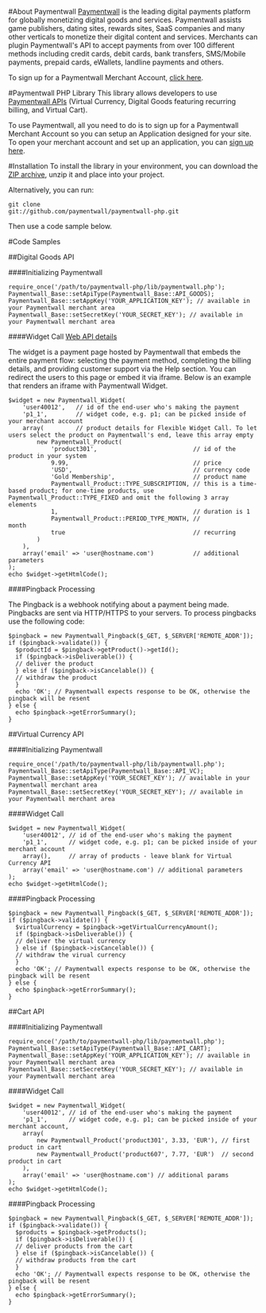 #About Paymentwall
[Paymentwall](http://paymentwall.com/?source=gh) is the leading digital payments platform for globally monetizing digital goods and services. Paymentwall assists game publishers, dating sites, rewards sites, SaaS companies and many other verticals to monetize their digital content and services. 
Merchants can plugin Paymentwall's API to accept payments from over 100 different methods including credit cards, debit cards, bank transfers, SMS/Mobile payments, prepaid cards, eWallets, landline payments and others. 

To sign up for a Paymentwall Merchant Account, [click here](http://paymentwall.com/signup/merchant?source=gh).

#Paymentwall PHP Library
This library allows developers to use [Paymentwall APIs](http://paymentwall.com/en/documentation/API-Documentation/722?source=gh) (Virtual Currency, Digital Goods featuring recurring billing, and Virtual Cart).

To use Paymentwall, all you need to do is to sign up for a Paymentwall Merchant Account so you can setup an Application designed for your site.
To open your merchant account and set up an application, you can [sign up here](http://paymentwall.com/signup/merchant?source=gh).

#Installation
To install the library in your environment, you can download the [ZIP archive](https://github.com/paymentwall/paymentwall-php/archive/master.zip), unzip it and place into your project.

Alternatively, you can run:

  <code>git clone git://github.com/paymentwall/paymentwall-php.git</code>

Then use a code sample below.

#Code Samples

##Digital Goods API

####Initializing Paymentwall
<pre><code>require_once('/path/to/paymentwall-php/lib/paymentwall.php');
Paymentwall_Base::setApiType(Paymentwall_Base::API_GOODS);
Paymentwall_Base::setAppKey('YOUR_APPLICATION_KEY'); // available in your Paymentwall merchant area
Paymentwall_Base::setSecretKey('YOUR_SECRET_KEY'); // available in your Paymentwall merchant area
</code></pre>

####Widget Call
[Web API details](http://www.paymentwall.com/en/documentation/Digital-Goods-API/710#paymentwall_widget_call_flexible_widget_call)

The widget is a payment page hosted by Paymentwall that embeds the entire payment flow: selecting the payment method, completing the billing details, and providing customer support via the Help section. You can redirect the users to this page or embed it via iframe. Below is an example that renders an iframe with Paymentwall Widget.

<pre><code>$widget = new Paymentwall_Widget(
	'user40012',   // id of the end-user who's making the payment
	'p1_1',        // widget code, e.g. p1; can be picked inside of your merchant account
	array(         // product details for Flexible Widget Call. To let users select the product on Paymentwall's end, leave this array empty
		new Paymentwall_Product(
			'product301',                           // id of the product in your system
			9.99,                                   // price
			'USD',                                  // currency code
			'Gold Membership',                      // product name
			Paymentwall_Product::TYPE_SUBSCRIPTION, // this is a time-based product; for one-time products, use Paymentwall_Product::TYPE_FIXED and omit the following 3 array elements
			1,                                      // duration is 1
			Paymentwall_Product::PERIOD_TYPE_MONTH, //               month
			true                                    // recurring
		)
  	),
	array('email' => 'user@hostname.com')           // additional parameters
);
echo $widget->getHtmlCode();
</code></pre>

####Pingback Processing

The Pingback is a webhook notifying about a payment being made. Pingbacks are sent via HTTP/HTTPS to your servers. To process pingbacks use the following code:
<pre><code>$pingback = new Paymentwall_Pingback($_GET, $_SERVER['REMOTE_ADDR']);
if ($pingback->validate()) {
  $productId = $pingback->getProduct()->getId();
  if ($pingback->isDeliverable()) {
  // deliver the product
  } else if ($pingback->isCancelable()) {
  // withdraw the product
  } 
  echo 'OK'; // Paymentwall expects response to be OK, otherwise the pingback will be resent
} else {
  echo $pingback->getErrorSummary();
}</code></pre>

##Virtual Currency API

####Initializing Paymentwall
<pre><code>require_once('/path/to/paymentwall-php/lib/paymentwall.php');
Paymentwall_Base::setApiType(Paymentwall_Base::API_VC);
Paymentwall_Base::setAppKey('YOUR_SECRET_KEY'); // available in your Paymentwall merchant area
Paymentwall_Base::setSecretKey('YOUR_SECRET_KEY'); // available in your Paymentwall merchant area
</code></pre>

####Widget Call
<pre><code>$widget = new Paymentwall_Widget(
	'user40012', // id of the end-user who's making the payment
	'p1_1',      // widget code, e.g. p1; can be picked inside of your merchant account
	array(),     // array of products - leave blank for Virtual Currency API
	array('email' => 'user@hostname.com') // additional parameters
);
echo $widget->getHtmlCode();
</code></pre>

####Pingback Processing

<pre><code>$pingback = new Paymentwall_Pingback($_GET, $_SERVER['REMOTE_ADDR']);
if ($pingback->validate()) {
  $virtualCurrency = $pingback->getVirtualCurrencyAmount();
  if ($pingback->isDeliverable()) {
  // deliver the virtual currency
  } else if ($pingback->isCancelable()) {
  // withdraw the virual currency
  } 
  echo 'OK'; // Paymentwall expects response to be OK, otherwise the pingback will be resent
} else {
  echo $pingback->getErrorSummary();
}</code></pre>

##Cart API

####Initializing Paymentwall
<pre><code>require_once('/path/to/paymentwall-php/lib/paymentwall.php');
Paymentwall_Base::setApiType(Paymentwall_Base::API_CART);
Paymentwall_Base::setAppKey('YOUR_APPLICATION_KEY'); // available in your Paymentwall merchant area
Paymentwall_Base::setSecretKey('YOUR_SECRET_KEY'); // available in your Paymentwall merchant area
</code></pre>

####Widget Call
<pre><code>$widget = new Paymentwall_Widget(
	'user40012', // id of the end-user who's making the payment
	'p1_1',      // widget code, e.g. p1; can be picked inside of your merchant account,
	array(
		new Paymentwall_Product('product301', 3.33, 'EUR'), // first product in cart
		new Paymentwall_Product('product607', 7.77, 'EUR')  // second product in cart
	),
	array('email' => 'user@hostname.com') // additional params
);
echo $widget->getHtmlCode();</code></pre>

####Pingback Processing

<pre><code>$pingback = new Paymentwall_Pingback($_GET, $_SERVER['REMOTE_ADDR']);
if ($pingback->validate()) {
  $products = $pingback->getProducts();
  if ($pingback->isDeliverable()) {
  // deliver products from the cart
  } else if ($pingback->isCancelable()) {
  // withdraw products from the cart
  } 
  echo 'OK'; // Paymentwall expects response to be OK, otherwise the pingback will be resent
} else {
  echo $pingback->getErrorSummary();
}</code></pre>
